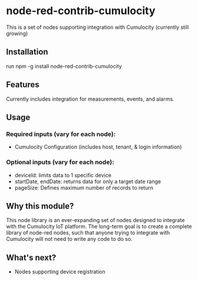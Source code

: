 # node-red-contrib-cumulocity
This is a set of nodes supporting integration with Cumulocity (currently still growing)

## Installation
run npm -g install node-red-contrib-cumulocity

## Features
Currently includes integration for measurements, events, and alarms.

## Usage

### Required inputs (vary for each node):
* Cumulocity Configuration (includes host, tenant, & login information)

### Optional inputs (vary for each node):
* deviceId: limits data to 1 specific device
* startDate, endDate: returns data for only a target date range
* pageSize: Defines maximum number of records to return


## Why this module?
This node library is an ever-expanding set of nodes designed to integrate with the Cumulocity IoT platform.  The long-term goal is to create a complete library of node-red nodes, such that anyone trying to integrate with Cumulocity will not need to write any code to do so.

## What's next?
* Nodes supporting device registration
